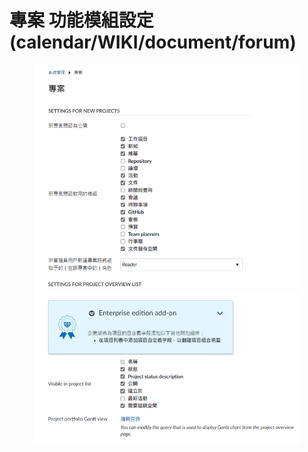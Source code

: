 # 專案 功能模組設定(calendar/WIKI/document/forum)

<figure><img src="../../.gitbook/assets/image (2) (1) (1).png" alt=""><figcaption></figcaption></figure>
